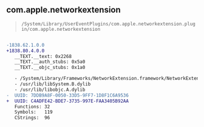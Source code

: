 ## com.apple.networkextension

> `/System/Library/UserEventPlugins/com.apple.networkextension.plugin/com.apple.networkextension`

```diff

-1838.62.1.0.0
+1838.80.4.0.0
   __TEXT.__text: 0x2268
   __TEXT.__auth_stubs: 0x5a0
   __TEXT.__objc_stubs: 0x1a0

   - /System/Library/Frameworks/NetworkExtension.framework/NetworkExtension
   - /usr/lib/libSystem.B.dylib
   - /usr/lib/libobjc.A.dylib
-  UUID: 7DDB9A8F-0050-33D5-9FF7-1D8F1C6A9536
+  UUID: C4ADFE42-BDE7-3735-997E-FAA3405B92AA
   Functions: 32
   Symbols:   119
   CStrings:  96

```
